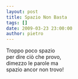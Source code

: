 ```yaml
---
layout: post
title: Spazio Non Basta
tags: []
date: 2009-03-23 23:00:00
author: pietro
---
```

Troppo poco spazio<br/>per dire ciò che provo,<br/>dimezzo le parole ma<br/>spazio ancor non trovo!
